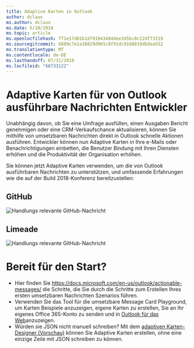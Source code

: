 ```yaml
---
title: Adaptive Karten in Outlook
author: dclaux
ms.author: dclaux
ms.date: 5/10/2018
ms.topic: article
ms.openlocfilehash: ff1e17d01b1d791943484dee3d5bc8c12df73319
ms.sourcegitcommit: 6889c7e1a38029d965c8f91dc9108819dbdea552
ms.translationtype: MT
ms.contentlocale: de-DE
ms.lasthandoff: 07/31/2019
ms.locfileid: "68733122"
---
```

# <a name="adaptive-cards-for-outlook-actionable-message-developers"></a>Adaptive Karten für von Outlook ausführbare Nachrichten Entwickler

Unabhängig davon, ob Sie eine Umfrage ausfüllen, einen Ausgaben Bericht genehmigen oder eine CRM-Verkaufschance aktualisieren, können Sie mithilfe von umsetzbaren Nachrichten direkt in Outlook schnelle Aktionen ausführen. Entwickler können nun Adaptive Karten in Ihre e-Mails oder Benachrichtigungen einbetten, die Benutzer Bindung mit Ihren Diensten erhöhen und die Produktivität der Organisation erhöhen.

Sie können jetzt Adaptive Karten verwenden, um die von Outlook ausführbaren Nachrichten zu unterstützen, und umfassende Erfahrungen wie die auf der Build 2018-Konferenz bereitzustellen:

## <a name="github"></a>GitHub
![Handlungs relevante GitHub-Nachricht](media/outlook/GitHub.png)

## <a name="limeade"></a>Limeade
![Handlungs relevante GitHub-Nachricht](media/outlook/Limeade.jpg)


# <a name="ready-to-start"></a>Bereit für den Start?

- Hier finden Sie https://docs.microsoft.com/en-us/outlook/actionable-messages/ die Schritte, die Sie durch die Schritte zum Erstellen Ihres ersten umsetzbaren Nachrichten Szenarios führen.
- Verwenden Sie das Tool für die umsetzbare Message Card Playground, um Karten Beispiele anzuzeigen, eigene Karten zu erstellen, Sie an Ihr eigenes Office 365-Konto zu senden und in [Outlook für das Web](https://outlook.office.com)anzuzeigen.
- Würden sie JSON nicht manuell schreiben? Mit dem [adaptiven Karten-Designer (Vorschau)](https://acdesignerbeta.azurewebsites.net) können Sie Adaptive Karten erstellen, ohne eine einzige Zeile mit JSON schreiben zu können.